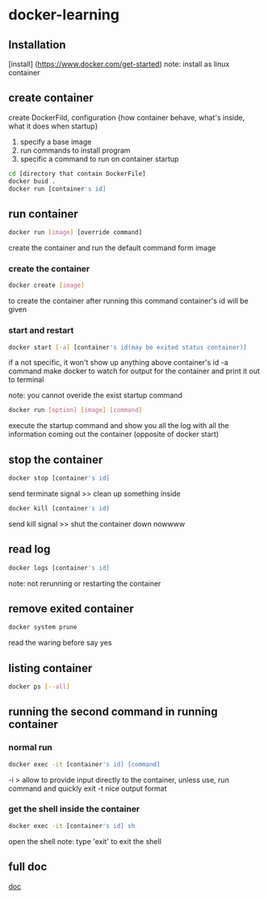# docker-learning

## Installation
[install] (https://www.docker.com/get-started)
note: install as linux container

## create container 

create DockerFild, configuration {how container behave, what's inside, what it does when startup}
1. specify a base image
2. run commands to install program
3. specific a command to run on container startup

```bash
cd [directory that contain DockerFile]
docker buid .
docker run [container's id]
```

## run container

```bash
docker run [image] [override command]
```
create the container and run the default command form image

### create the container

```bash
docker create [image]
```

to create the container after running this command container's id will be given

### start and restart

```bash
docker start [-a] [container's id(may be exited status container)]
```
if a not specific, it won't show up anything above container's id
-a command make docker to watch for output for the container and print it out to terminal

note: you cannot overide the exist startup command

```bash
docker run [option] [image] [command]
```

execute the startup command and show you all the log with all the information coming out the container (opposite of docker start)

## stop the container

```bash
docker stop [container's id]
```
send terminate signal >> clean up something inside

```bash
docker kill [container's id]
```
send kill signal >> shut the container down nowwww

## read log

```bash
docker logs [container's id]
```
note: not rerunning or restarting the container

## remove exited container

```bash
docker system prune
```

read the waring before say yes

## listing container

```bash
docker ps [--all]
```

## running the second command in running container

### normal run

```bash
docker exec -it [container's id] [command]
```
-i > allow to  provide input directly to the container, unless use, run command and quickly exit
-t nice output format

### get the shell inside the container

```bash
docker exec -it [container's id] sh
```
open the shell
note: type 'exit' to exit the shell

## full doc
[doc](https://docs.docker.com/engine/reference/commandline/docker/)